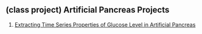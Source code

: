 <h2>(class project) Artificial Pancreas Projects </h2>
<ol>
  <li>
    <a href="https://github.com/lhona01/DataMining_GlucoseLevelInArtificialPancreas/tree/main/Extracting%20Time%20Series" target="_blank">
      Extracting Time Series Properties of Glucose Level in Artificial Pancreas
    </a>
  </li>
</ol>
